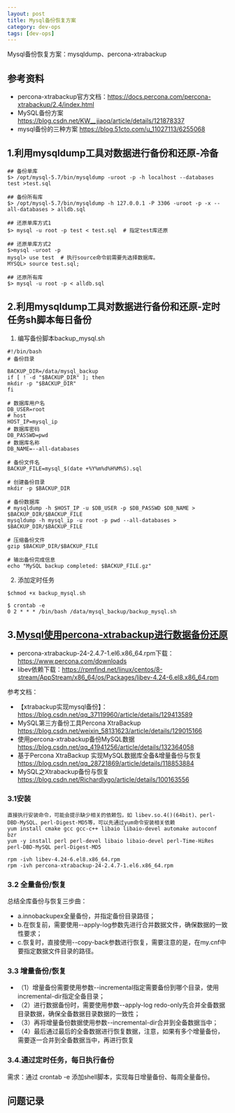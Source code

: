 ```yaml
---
layout: post
title: Mysql备份恢复方案
category: dev-ops
tags: [dev-ops]
---
```


Mysql备份恢复方案：mysqldump、percona-xtrabackup

## 参考资料
- percona-xtrabackup官方文档：https://docs.percona.com/percona-xtrabackup/2.4/index.html
- MySQL备份方案 https://blog.csdn.net/KW__jiaoq/article/details/121878337
- mysql备份的三种方案 https://blog.51cto.com/u_11027113/6255068 

## 1.利用mysqldump工具对数据进行备份和还原-冷备
``` 
## 备份单库
$> /opt/mysql-5.7/bin/mysqldump -uroot -p -h localhost --databases test >test.sql

## 备份所有库
$> /opt/mysql-5.7/bin/mysqldump -h 127.0.0.1 -P 3306 -uroot -p -x --all-databases > alldb.sql

## 还原单库方式1
$> mysql -u root -p test < test.sql  # 指定test库还原

## 还原单库方式2
$>mysql -uroot -p
mysql> use test  # 执行source命令前需要先选择数据库。
MYSQL> source test.sql;

## 还原所有库
$> mysql -u root -p < alldb.sql 

```

## 2.利用mysqldump工具对数据进行备份和还原-定时任务sh脚本每日备份
1. 编写备份脚本backup_mysql.sh  
``` 
#!/bin/bash
# 备份目录

BACKUP_DIR=/data/mysql_backup
if [ ! -d "$BACKUP_DIR" ]; then
mkdir -p "$BACKUP_DIR"
fi

# 数据库用户名
DB_USER=root
# host
HOST_IP=mysql_ip
# 数据库密码
DB_PASSWD=pwd
# 数据库名称
DB_NAME=--all-databases

# 备份文件名
BACKUP_FILE=mysql_$(date +%Y%m%d%H%M%S).sql

# 创建备份目录
mkdir -p $BACKUP_DIR

# 备份数据库
# mysqldump -h $HOST_IP -u $DB_USER -p $DB_PASSWD $DB_NAME > $BACKUP_DIR/$BACKUP_FILE
mysqldump -h mysql_ip -u root -p pwd --all-databases > $BACKUP_DIR/$BACKUP_FILE

# 压缩备份文件
gzip $BACKUP_DIR/$BACKUP_FILE

# 输出备份完成信息
echo "MySQL backup completed: $BACKUP_FILE.gz"
```

2. 添加定时任务    
``` 
$chmod +x backup_mysql.sh

$ crontab -e
0 2 * * * /bin/bash /data/mysql_backup/backup_mysql.sh
```

## 3.[Mysql使用percona-xtrabackup进行数据备份还原](https://zhuanlan.zhihu.com/p/323722709)
- percona-xtrabackup-24-2.4.7-1.el6.x86_64.rpm下载：https://www.percona.com/downloads
- libev依赖下载：https://rpmfind.net/linux/centos/8-stream/AppStream/x86_64/os/Packages/libev-4.24-6.el8.x86_64.rpm

参考文档：  
- 【xtrabackup实现mysql备份】：https://blog.csdn.net/qq_37119960/article/details/129413589
- MySQL第三方备份工具Percona XtraBackup https://blog.csdn.net/weixin_58131623/article/details/129015166
- 使用percona-xtrabackup备份MySQL数据 https://blog.csdn.net/qq_41941256/article/details/132364058
- 基于Percona XtraBackup 实现MySQL数据库全备&增量备份与恢复 https://blog.csdn.net/qq_28721869/article/details/118853884
- MySQL之Xtrabackup备份与恢复 https://blog.csdn.net/Richardlygo/article/details/100163556

### 3.1安装
``` 
直接执行安装命令，可能会提示缺少相关的依赖包，如 libev.so.4()(64bit)、perl-DBD-MySQL、perl-Digest-MD5等，可以先通过yum命令安装相关依赖
yum install cmake gcc gcc-c++ libaio libaio-devel automake autoconf bzr
yum -y install perl perl-devel libaio libaio-devel perl-Time-HiRes perl-DBD-MySQL perl-Digest-MD5

rpm -ivh libev-4.24-6.el8.x86_64.rpm
rpm -ivh percona-xtrabackup-24-2.4.7-1.el6.x86_64.rpm
```

### 3.2 全量备份/恢复
总结全库备份与恢复三步曲：  
- a.innobackupex全量备份，并指定备份目录路径；  
- b.在恢复前，需要使用--apply-log参数先进行合并数据文件，确保数据的一致性要求；  
- c.恢复时，直接使用--copy-back参数进行恢复，需要注意的是，在my.cnf中要指定数据文件目录的路径。  

### 3.3 增量备份/恢复
- （1）增量备份需要使用参数--incremental指定需要备份到哪个目录，使用incremental-dir指定全备目录；
- （2）进行数据备份时，需要使用参数--apply-log redo-only先合并全备数据目录数据，确保全备数据目录数据的一致性；
- （3）再将增量备份数据使用参数--incremental-dir合并到全备数据当中；
- （4）最后通过最后的全备数据进行恢复数据，注意，如果有多个增量备份，需要逐一合并到全备数据当中，再进行恢复

### 3.4.通过定时任务，每日执行备份
需求：通过 crontab -e 添加shell脚本，实现每日增量备份、每周全量备份。

## 问题记录